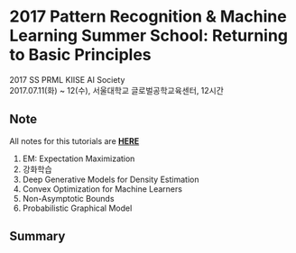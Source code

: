 # 2017 Pattern Recognition & Machine Learning Summer School: Returning to Basic Principles

2017 SS PRML KIISE AI Society <br>
2017.07.11(화) ~ 12(수), 서울대학교 글로벌공학교육센터, 12시간


## Note
All notes for this tutorials are [**HERE**](https://1drv.ms/w/s!AllPqyV9kKUrgzulZZSgnEGnx84T)

1. EM: Expectation Maximization
2. 강화학습
3. Deep Generative Models for Density Estimation
4. Convex Optimization for Machine Learners
5. Non-Asymptotic Bounds
6. Probabilistic Graphical Model

## Summary
